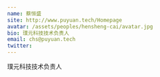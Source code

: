```yaml
---
name: 蔡恒盛
site: http://www.puyuan.tech/Homepage
avatar: /assets/peoples/hensheng-cai/avatar.jpg
bio: 璞元科技技术负责人
email: chs@puyuan.tech
twitter: 
---
```

璞元科技技术负责人
